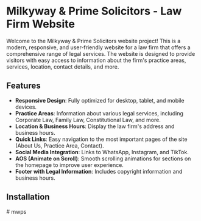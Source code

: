 # Milkyway & Prime Solicitors - Law Firm Website

Welcome to the Milkyway & Prime Solicitors website project! This is a modern, responsive, and user-friendly website for a law firm that offers a comprehensive range of legal services. The website is designed to provide visitors with easy access to information about the firm's practice areas, services, location, contact details, and more.

## Features

- **Responsive Design**: Fully optimized for desktop, tablet, and mobile devices.
- **Practice Areas**: Information about various legal services, including Corporate Law, Family Law, Constitutional Law, and more.
- **Location & Business Hours**: Display the law firm's address and business hours.
- **Quick Links**: Easy navigation to the most important pages of the site (About Us, Practice Area, Contact).
- **Social Media Integration**: Links to WhatsApp, Instagram, and TikTok.
- **AOS (Animate on Scroll)**: Smooth scrolling animations for sections on the homepage to improve user experience.
- **Footer with Legal Information**: Includes copyright information and business hours.

## Installation

#   m w p s  
 